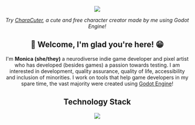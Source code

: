 <div align="center">
  <a href="https://tenacittea.itch.io/characuter" target="_blank">
    <img src="https://user-images.githubusercontent.com/65691298/183760408-5edb180d-f9dc-4399-b70e-db9863a91f4e.png"/>
  </a>
  <p>
    <i>Try <a href="https://tenacittea.itch.io/characuter" target="_blank">CharaCuter</a>, a cute and free character creator made by me using Godot Engine!</i>
  </p>
  <h2>👋 Welcome, I'm glad you're here! 😁</h2>
  <p>
    I'm <b>Monica (she/they)</b> a neurodiverse indie game developer and pixel artist who has developed (besides games) a passion towards testing. I am interested in development, quality assurance, quality of life, accessibility and inclusion of minorities. I work on tools that help game developers in my spare time, the vast majority were created using <a href="https://github.com/godotengine" target="_blank">Godot Engine</a>!
  </p>
  <h2>Technology Stack</h2>
  <a href="https://skillicons.dev">
    <img src="https://skillicons.dev/icons?i=bootstrap,git,github,gherkin,godot,idea,java,js,md,maven,regex,ruby,selenium,vscode&perline=14" />
  </a>
</div>

<!--
**SrtaZuzza/SrtaZuzza** is a ✨ _special_ ✨ repository because its `README.md` (this file) appears on your GitHub profile.

Here are some ideas to get you started:

- 🔭 I’m currently working on ...
- 🌱 I’m currently learning ...
- 👯 I’m looking to collaborate on ...
- 🤔 I’m looking for help with ...
- 💬 Ask me about ...
- 📫 How to reach me: ...
- 😄 Pronouns: ...
- ⚡ Fun fact: ...
-->
